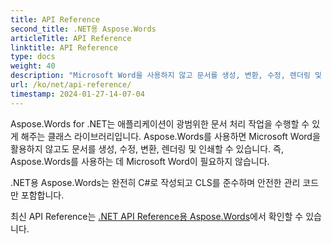 ```yaml
---
title: API Reference
second_title: .NET용 Aspose.Words
articleTitle: API Reference
linktitle: API Reference
type: docs
weight: 40
description: "Microsoft Word을 사용하지 않고 문서를 생성, 변환, 수정, 렌더링 및 인쇄하는 .NET용 Aspose.Words 클래스와 메서드에 대한 설명과 예를 알아보세요."
url: /ko/net/api-reference/
timestamp: 2024-01-27-14-07-04
---
```


Aspose.Words for .NET는 애플리케이션이 광범위한 문서 처리 작업을 수행할 수 있게 해주는 클래스 라이브러리입니다. Aspose.Words를 사용하면 Microsoft Word을 활용하지 않고도 문서를 생성, 수정, 변환, 렌더링 및 인쇄할 수 있습니다. 즉, Aspose.Words를 사용하는 데 Microsoft Word이 필요하지 않습니다.

.NET용 Aspose.Words는 완전히 C#로 작성되고 CLS를 준수하며 안전한 관리 코드만 포함합니다.

최신 API Reference는 [.NET API Reference용 Aspose.Words](https://reference.aspose.com/words/net/)에서 확인할 수 있습니다.
